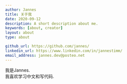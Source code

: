```yaml
---
author: Jannes
title: 关于我
date: 2020-09-12
description: A short description about me.
keywords: [about, creator]
layout: about
type: about

github_url: https://github.com/jannes/
linkedin_url: https://www.linkedin.com/in/jannestimm/
email_address: jannes.dev@posteo.net
---
```


我是Jannes.  
我喜欢学习中文和写代码.
